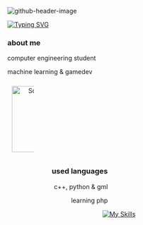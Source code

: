 ![github-header-image](https://i.imgur.com/QgFMiar.jpeg)

<a href="https://git.io/typing-svg">
  <img src="https://readme-typing-svg.herokuapp.com?font=Fira+Code&size=19&duration=3500&pause=1000&color=c4aedd&width=587&separator=%3E&lines=System.out.println(%22Hello%2C+World!%22);%3Eecho+%22Hello%2C+World!%22;%3EConsole.WriteLine(%22Hello%2C+World!%22);%3Ecout+%3C%3C+%22Hello%2C+World!%22+%3C%3C+endl;%3Econsole.log(%22Hello%2C+World!%22);%3ESELECT+nome++FROM+pessoas++WHERE+nome+%3D+'Isabella';" alt="Typing SVG" />
</a>

<p align="center">
  <div align="left" style="width: 45%;">
    <h3>about me</h3>
    <p>computer engineering student</p>
    <p>machine learning & gamedev</p>
  </div>
  
  <div align="center" style="width: 10%; padding: 10px;">
    <img src="https://i.imgur.com/BF9JNvK.jpeg" alt="Square Image" style="width: 150px; height: 150px; object-fit: cover;">
  </div>
  
  <div align="right" style="width: 45%;">
    <h3>used languages</h3>
    <p>c++, python & gml</p>
    <p>learning php</p>
  </div>
</p>


<div align="center">
  
  [![My Skills](https://skillicons.dev/icons?i=vscode,ae,bots,obsidian,notion,pr,gamemakerstudio)](https://skillicons.dev)
</div>

<div align="center">


